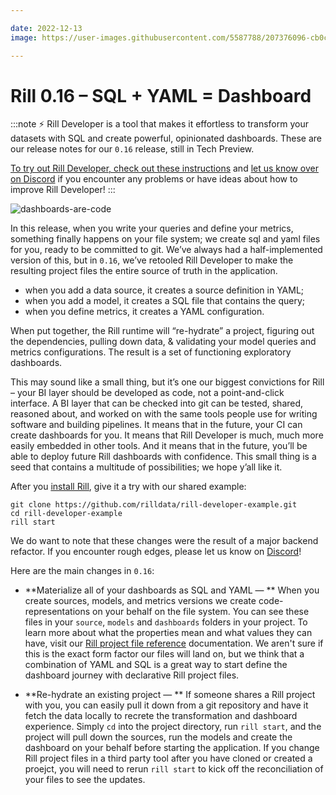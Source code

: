 ```yaml
---

date: 2022-12-13
image: https://user-images.githubusercontent.com/5587788/207376096-cb0c6fc0-3127-43a6-8035-3fe4c2ee2834.png

---
```


# Rill 0.16 – SQL + YAML = Dashboard

:::note
⚡ Rill Developer is a tool that makes it effortless to transform your datasets with SQL and create powerful, opinionated dashboards. These are our release notes for our `0.16` release, still in Tech Preview.

[To try out Rill Developer, check out these instructions](../home/install) and [let us know over on Discord](https://bit.ly/3bbcSl9) if you encounter any problems or have ideas about how to improve Rill Developer!
:::

![dashboards-are-code](https://user-images.githubusercontent.com/5587788/207376626-20af5eb9-3c47-47f9-ba7f-8163110d6a04.gif "780773077")

In this release, when you write your queries and define your metrics, something finally happens on your file system; we create sql and yaml files for you, ready to be committed to git. We’ve always had a half-implemented version of this, but in `0.16`, we’ve retooled Rill Developer to make the resulting project files the entire source of truth in the application.
- when you add a data source, it creates a source definition in YAML;
- when you add a model, it creates a SQL file that contains the query;
- when you define metrics, it creates a YAML configuration.

When put together, the Rill runtime will “re-hydrate” a project, figuring out the dependencies, pulling down data, & validating your model queries and metrics configurations. The result is a set of functioning exploratory dashboards.

This may sound like a small thing, but it’s one our biggest convictions for Rill – your BI layer should be developed as code, not a point-and-click interface. A BI layer that can be checked into git can be tested, shared, reasoned about, and worked on with the same tools people use for writing software and building pipelines. It means that in the future, your CI can create dashboards for you. It means that Rill Developer is much, much more easily embedded in other tools. And it means that in the future, you’ll be able to deploy future Rill dashboards with confidence. This small thing is a seed that contains a multitude of possibilities; we hope y’all like it.


 After you [install Rill](../../home/install), give it a try with our shared example:

```
git clone https://github.com/rilldata/rill-developer-example.git
cd rill-developer-example
rill start
```

We do want to note that these changes were the result of a major backend refactor. If you encounter rough edges, please let us know on [Discord](https://bit.ly/3bbcSl9)!

Here are the main changes in `0.16`:

- **Materialize all of your dashboards as SQL and YAML — ** When you create sources, models, and metrics versions we create code-representations on your behalf on the file system. You can see these files in your `source`, `models` and `dashboards` folders in your project. To learn more about what the properties mean and what values they can have, visit our [Rill project file reference](../../reference/project-files/) documentation. We aren't sure if this is the exact form factor our files will land on, but we think that a combination of YAML and SQL is a great way to start define the dashboard journey with declarative Rill project files.

- **Re-hydrate an existing project — ** If someone shares a Rill project with you, you can easily pull it down from a git repository and have it fetch the data locally to recrete the transformation and dashboard experience. Simply `cd` into the project directory, run `rill start`, and the project will pull down the sources, run the models and create the dashboard on your behalf before starting the application. If you change Rill project files in a third party tool after you have cloned or created a proejct, you will need to rerun `rill start` to kick off the reconciliation of your files to see the updates.


